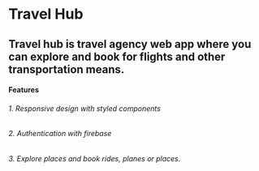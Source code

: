 # Travel Hub

## Travel hub is travel agency web app where you can explore and book for flights and other transportation means.

#### Features

###### 1. Responsive design with styled components

###### 2. Authentication with firebase

###### 3. Explore places and book rides, planes or places.
